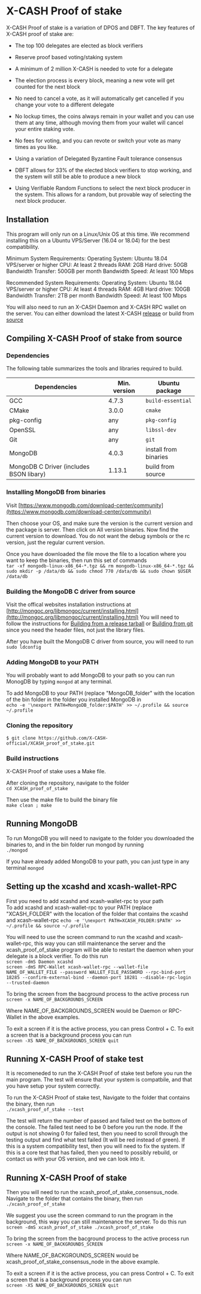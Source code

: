 # X-CASH Proof of stake

X-CASH Proof of stake is a variation of DPOS and DBFT. The key features of X-CASH proof of stake are:

* The top 100 delegates are elected as block verifiers
* Reserve proof based voting/staking system
* A minimum of 2 million X-CASH is needed to vote for a delegate

* The election process is every block, meaning a new vote will get counted for the next block
* No need to cancel a vote, as it will automatically get cancelled if you change your vote to a different delegate
* No lockup times, the coins always remain in your wallet and you can use them at any time, although moving them from your wallet will cancel your entire staking vote.
* No fees for voting, and you can revote or switch your vote as many times as you like.

* Using a variation of Delegated Byzantine Fault tolerance consensus
* DBFT allows for 33% of the elected block verifiers to stop working, and the system will still be able to produce a new block
* Using Verifiable Random Functions to select the next block producer in the system. This allows for a random, but provable way of selecting the next block producer.

## Installation

This program will only run on a Linux/Unix OS at this time. We recommend installing this on a Ubuntu VPS/Server (16.04 or 18.04) for the best compatibility.

Minimum System Requirements:
Operating System: Ubuntu 18.04 VPS/server or higher
CPU: At least 2 threads
RAM: 2GB
Hard drive: 50GB
Bandwidth Transfer: 500GB per month
Bandwidth Speed: At least 100 Mbps

Recommended System Requirements:
Operating System: Ubuntu 18.04 VPS/server or higher
CPU: At least 4 threads
RAM: 4GB
Hard drive: 100GB
Bandwidth Transfer: 2TB per month
Bandwidth Speed: At least 100 Mbps

You will also need to run an X-CASH Daemon and X-CASH RPC wallet on the server. You can either download the latest X-CASH [release](https://github.com/X-CASH-official/X-CASH/releases) or build from [source](https://github.com/X-CASH-official/X-CASH#compiling-x-cash-from-source)



## Compiling X-CASH Proof of stake from source



### Dependencies

The following table summarizes the tools and libraries required to build. 

| Dependencies                                 | Min. version  | Ubuntu package            |
| -------------------------------------------- | ------------- | ------------------------- |
| GCC                                          | 4.7.3         | `build-essential`         | 
| CMake                                        | 3.0.0         | `cmake`                   | 
| pkg-config                                   | any           | `pkg-config`              | 
| OpenSSL      		                       | any           | `libssl-dev`              |
| Git      		                       | any           | `git`                     |
| MongoDB                                      | 4.0.3         |  install from binaries    |
| MongoDB C Driver (includes BSON libary)      | 1.13.1        |  build from source        |



### Installing MongoDB from binaries

Visit [https://www.mongodb.com/download-center/community](https://www.mongodb.com/download-center/community)

Then choose your OS, and make sure the version is the current version and the package is server. Then click on All version binaries. Now find the current version to download. You do not want the debug symbols or the rc version, just the regular current version.

Once you have downloaded the file move the file to a location where you want to keep the binaries, then run this set of commands  
`tar -xf mongodb-linux-x86_64-*.tgz && rm mongodb-linux-x86_64-*.tgz && sudo mkdir -p /data/db && sudo chmod 770 /data/db && sudo chown $USER /data/db`



### Building the MongoDB C driver from source

Visit the offical websites installation instructions at [http://mongoc.org/libmongoc/current/installing.html](http://mongoc.org/libmongoc/current/installing.html)
You will need to follow the instructions for [Building from a release tarball](http://mongoc.org/libmongoc/current/installing.html#building-from-a-release-tarball) or [Building from git](http://mongoc.org/libmongoc/current/installing.html#building-from-git) since you need the header files, not just the library files.

After you have built the MongoDB C driver from source, you will need to run  
`sudo ldconfig`



### Adding MongoDB to your PATH
You will probably want to add MongoDB to your path so you can run MonogDB by typing `mongod` at any terminal.

To add MongoDB to your PATH (replace "MongoDB_folder" with the location of the bin folder in the folder you installed MongoDB in  
`echo -e '\nexport PATH=MongoDB_folder:$PATH' >> ~/.profile && source ~/.profile`



### Cloning the repository

`$ git clone https://github.com/X-CASH-official/XCASH_proof_of_stake.git`



### Build instructions

X-CASH Proof of stake uses a Make file.

After cloning the repository, navigate to the folder  
`cd XCASH_proof_of_stake`

Then use the make file to build the binary file  
`make clean ; make`



## Running MongoDB
To run MongoDB you will need to navigate to the folder you downloaded the binaries to, and in the bin folder run mongod by running  
`./mongod`

If you have already added MongoDB to your path, you can just type in any terminal
`mongod`



## Setting up the xcashd and xcash-wallet-RPC

First you need to add xcashd and xcash-wallet-rpc to your path  
To add xcashd and xcash-wallet-rpc to your PATH (replace "XCASH_FOLDER" with the location of the folder that contains the xcashd and xcash-wallet-rpc
`echo -e '\nexport PATH=XCASH_FOLDER:$PATH' >> ~/.profile && source ~/.profile`

You will need to use the screen command to run the xcashd and xcash-wallet-rpc, this way you can still maintenance the server and the xcash_proof_of_stake program will be able to restart the daemon when your delegate is a block verifier. To do this run  
`screen -dmS Daemon xcashd`  
`screen -dmS RPC-Wallet xcash-wallet-rpc --wallet-file NAME_OF_WALLET_FILE --password WALLET_FILE_PASSWORD --rpc-bind-port 18285 --confirm-external-bind --daemon-port 18281 --disable-rpc-login --trusted-daemon`

To bring the screen from the bacground process to the active process run  
`screen -x NAME_OF_BACKGROUNDS_SCREEN`

Where NAME_OF_BACKGROUNDS_SCREEN would be Daemon or RPC-Wallet in the above examples.

To exit a screen if it is the active process, you can press Control + C. To exit a screen that is a background process you can run  
`screen -XS NAME_OF_BACKGROUNDS_SCREEN quit`



## Running X-CASH Proof of stake test
It is recomeneded to run the X-CASH Proof of stake test before you run the main program. The test will ensure that your system is compatbile, and that you have setup your system correctly.

To run the X-CASH Proof of stake test, Navigate to the folder that contains the binary, then run  
`./xcash_proof_of_stake --test`

The test will return the number of passed and failed test on the bottom of the console. The failed test need to be 0 before you run the node. If the output is not showing 0 for failed test, then you need to scroll through the testing output and find what test failed (It will be red instead of green). If this is a system compatibility test, then you will need to fix the system. If this is a core test that has failed, then you need to possibly rebuild, or contact us with your OS version, and we can look into it.



## Running X-CASH Proof of stake

Then you will need to run the xcash_proof_of_stake_consensus_node. Navigate to the folder that contains the binary, then run  
`./xcash_proof_of_stake`

We suggest you use the screen command to run the program in the background, this way you can still maintenance the server. To do this run  
`screen -dmS xcash_proof_of_stake ./xcash_proof_of_stake`

To bring the screen from the bacground process to the active process run  
`screen -x NAME_OF_BACKGROUNDS_SCREEN`

Where NAME_OF_BACKGROUNDS_SCREEN would be xcash_proof_of_stake_consensus_node in the above example.

To exit a screen if it is the active process, you can press Control + C. To exit a screen that is a background process you can run  
`screen -XS NAME_OF_BACKGROUNDS_SCREEN quit`